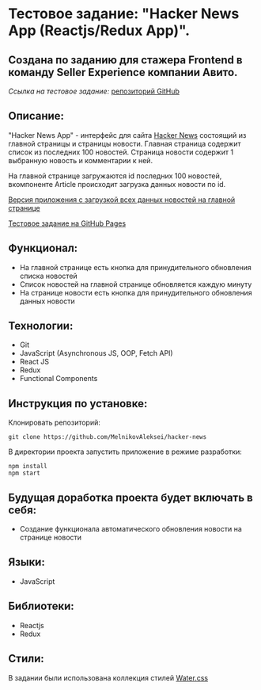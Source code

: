 # Тестовое задание: "Hacker News App (Reactjs/Redux App)".

## Создана по заданию для стажера Frontend в команду Seller Experience компании Авито.

*Ссылка на тестовое задание:* [репозиторий GitHub](https://github.com/avito-tech/sx-frontend-trainee-assignment)

## Описание:

"Hacker News App" - интерфейс для сайта [Hacker News](https://news.ycombinator.com/news) состоящий из главной страницы и страницы новости. Главная страница содержит список из последних 100 новостей. Страница новости содержит 1 выбранную новость и комментарии к ней.

На главной странице загружаются id последних 100 новостей, вкомпоненте Article происходит загрузка данных новости по id.

[Версия приложения с загрузкой всех данных новостей на главной странице](https://github.com/MelnikovAleksei/hacker-news-app/tree/develop)

[Тестовое задание на GitHub Pages](https://melnikovaleksei.github.io/hacker-news/)

## Функционал:

* На главной странице есть кнопка для принудительного обновления списка новостей
* Список новостей на главной странице обновляется каждую минуту
* На странице новости есть кнопка для принудительного обновления данных новости

## Технологии:

* Git
* JavaScript (Asynchronous JS, OOP, Fetch API)
* React JS
* Redux
* Functional Components

## Инструкция по установке:

Клонировать репозиторий:

`
git clone https://github.com/MelnikovAleksei/hacker-news
`

В директории проекта запустить приложение в режиме разработки:

```
npm install
npm start
```

## Будущая доработка проекта будет включать в себя:

* Создание функционала автоматического обновления новости на странице новости

## Языки:

* JavaScript

## Библиотеки:

* Reactjs
* Redux

## Стили:

В задании были использована коллекция стилей [Water.css](https://watercss.kognise.dev/)
